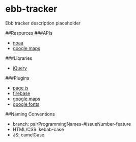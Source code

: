 # ebb-tracker
Ebb tracker description placeholder

##Resources
###APIs
* [noaa](https://tidesandcurrents.noaa.gov/api/)
* [google maps](https://developers.google.com/maps/)

###Libraries
* [jQuery](http://jquery.com/)

###Plugins
* [page.js](https://visionmedia.github.io/page.js/)
* [firebase](https://www.firebase.com/)
* [google maps](https://developers.google.com/maps/)
* [google fonts](https://www.google.com/fonts)

##Naming Conventions
* branch: pairProgrammingNames-#issueNumber-feature
* HTML/CSS: kebab-case
* JS: camelCase
